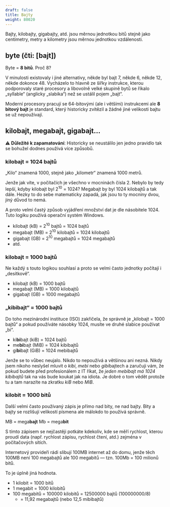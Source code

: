 ```yaml
---
draft: false
title: Bajty
weight: 80020
---
```


Bajty, kilobajty, gigabajty, atd. jsou měrnou jednotkou bitů stejně jako centimetry, metry a kilometry jsou měrnou jednotkou vzdálenosti.

## byte (čti: [bajt])

Byte = **8 bitů**. Proč 8?

V minulosti existovaly i jiné alternativy, někde byl bajt 7, někde 6, někde 12, někde dokonce 48. Vycházelo to hlavně ze šířky instrukce, kterou podporovaly staré procesory a libovolně velké skupině bytů se říkalo „syllable“ (anglicky „slabika“) než se ustálil pojem „bajt“.

Moderní procesory pracují se 64-bitovými (ale i většími) instrukcemi ale **8 bitový bajt** je standard, který historicky zvítězil a žádné jiné velikosti bajtu se už nepoužívají.

## kilobajt, megabajt, gigabajt…

⚠️ **Důležité k zapamatování**: Historicky se neustálilo jen jedno pravidlo tak se bohužel dodnes používá více způsobů. 

### kilobajt = 1024 bajtů

„Kilo“ znamená 1000, stejně jako „kilometr“ znamená 1000 metrů.

Jenže jak víte, v počítačích je všechno v mocninách čísla 2. Nebylo by tedy lepší, kdyby kilobajt byl 2<sup>10</sup> = 1024? Megabajt by byl 1024 kilobajtů a tak dále. Hezky to do sebe matematicky zapadá, jak jsou to ty mocniny dvou, jiný důvod to nemá.

A proto velmi častý způsob vyjádření množství dat je dle násobitele 1024. Tuto logiku používá operační systém Windows.

- kilobajt (kB) = 2<sup>10</sup> bajtů = 1024 bajtů
- megabajt (MB) = 2<sup>10</sup> kilobajtů = 1024 kilobajtů
- gigabajt (GB) = 2<sup>10</sup> megabajtů = 1024 megabajtů
- atd.

### kilobajt = 1000 bajtů

Ne každý s touto logikou souhlasí a proto se velmi často jednotky počítají i „desítkově“.

- kilobajt (kB) = 1000 bajtů
- megabajt (MB) = 1000 kilobajtů
- gigabajt (GB) = 1000 megabajtů

### „kibibajt“ = 1000 bajtů

Do toho mezinárodní instituce (ISO) zakřičela, že správně je „kilobajt = 1000 bajtů“ a pokud používáte násobky 1024, musíte ve druhé slabice používat „bi“.

- ki**bi**bajt (kiB) = 1024 bajtů
- me**bi**bajt (MiB) = 1024 kibibajtů
- gi**bi**bajt (GiB) = 1024 mebibajtů

Jenže se to vůbec neujalo. Nikdo to nepoužívá a většinou ani nezná. Nikdy jsem nikoho neslyšel mluvit o *kibi*, *mebi* nebo *gibi*bajtech a zaručuji vám, že pokud budete před profesionálem z IT říkat, že *jeden mebibajt má 1024 kibibajtů* tak na vás bude koukat jak na idiota. Je dobré o tom vědět protože tu a tam narazíte na zkratku *kiB* nebo *MiB*.

### kilobit = 1000 bitů

Další velmi často používaný zápis je přímo nad bity, ne nad bajty. Bity a bajty se rozlišují velikostí písmena ale málokdo to používá správně.

MB = mega**bajt**
Mb = mega**bit**

S tímto zápisem se nejčastěji potkáte kdekoliv, kde se měří rychlost, kterou proudí data (např. rychlost zápisu, rychlost čtení, atd.) zejména v počítačových sítích.

Internetový provideři rádi slibují 100MB internet až do domu, jenže těch 100MB není 100 megabajtů ale 100 megabitů — tzn. 100Mb = 100 milionů bitů.

To je úplně jiná hodnota.

- 1 kilobit = 1000 bitů
- 1 megabit = 1000 kilobitů
- 100 megabitů = 100000 kilobitů = 12500000 bajtů (100000000/8)
  - = 11,92 megabajtů (nebo 12,5 mibibajtů)
